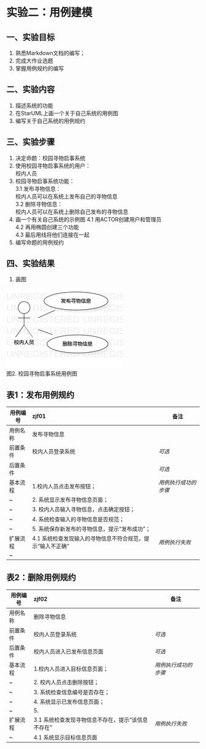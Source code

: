 # 实验二：用例建模

## 一、实验目标

1. 熟悉Markdown文档的编写；
2. 完成大作业选题
3. 掌握用例规约的编写

## 二、实验内容

1. 描述系统的功能
2. 在StarUML上画一个关于自己系统的用例图
3. 编写关于自己系统的用例规约

## 三、实验步骤

1. 决定命题：校园寻物启事系统
2. 使用校园寻物启事系统的用户：  
   校内人员
3. 校园寻物启事系统功能：  
   3.1 发布寻物信息：    
       校内人员可以在系统上发布自己的寻物信息  
   3.2 删除寻物信息：  
       校内人员可以在系统上删除自己发布的寻物信息  
4. 画一个有关自己系统的示例图
    4.1 用ACTOR创建用户和管理员  
    4.2 再用椭圆创建三个功能  
    4.3 最后用线将他们连接在一起
5. 编写命题的用例规约

## 四、实验结果

1. 画图

![第二张UML图](./model2.jpg)  
图2. 校园寻物启事系统用例图



## 表1：发布用例规约  

用例编号  | zjf01 | 备注  
-|:-|-  
用例名称  | 发布寻物信息  |   
前置条件  |  校内人员登录系统    | *可选*   
后置条件  |      | *可选*   
基本流程  | 1.校内人员点击发布按钮；  |*用例执行成功的步骤*    
~| 2. 系统显示发布寻物信息页面；  |   
~| 3. 校内人员输入寻物信息，点击确定按钮；   |   
~| 4. 系统检查输入的寻物信息是否规范；  |   
~| 5. 系统保存新发布的寻物信息，提示“发布成功”；  |  
扩展流程  | 4.1 系统检查发现输入的寻物信息不符合规范，提示“输入不正确”   |*用例执行失败*    
~|    | 

## 表2：删除用例规约

用例编号  | zjf02 | 备注  
-|:-|-  
用例名称  | 删除寻物信息  |   
前置条件  |  校内人员登录系统    | *可选*   
后置条件  |  校内人员进入已发布信息页面    | *可选*   
基本流程  | 1.校内人员进入目标信息页面；  |*用例执行成功的步骤*    
~| 2. 校内人员点击删除按钮；  |   
~| 3. 系统检查信息编号是否存在；   |   
~| 4. 系统显示已发布信息页面；  |   
~| 5.   |  
扩展流程  | 3.1 系统检查发现寻物信息不存在，提示“该信息不存在”   |*用例执行失败*    
~| 4.1 系统显示目标信息页面   | 



